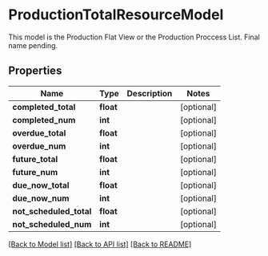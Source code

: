 # ProductionTotalResourceModel

This model is the Production Flat View or the Production Proccess List. Final name pending.
## Properties
Name | Type | Description | Notes
------------ | ------------- | ------------- | -------------
**completed_total** | **float** |  | [optional] 
**completed_num** | **int** |  | [optional] 
**overdue_total** | **float** |  | [optional] 
**overdue_num** | **int** |  | [optional] 
**future_total** | **float** |  | [optional] 
**future_num** | **int** |  | [optional] 
**due_now_total** | **float** |  | [optional] 
**due_now_num** | **int** |  | [optional] 
**not_scheduled_total** | **float** |  | [optional] 
**not_scheduled_num** | **int** |  | [optional] 

[[Back to Model list]](../README.md#documentation-for-models) [[Back to API list]](../README.md#documentation-for-api-endpoints) [[Back to README]](../README.md)


